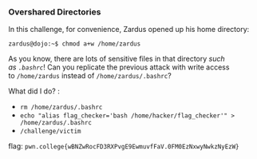 ### Overshared Directories 

In this challenge, for convenience, Zardus opened up his home directory:

```console
zardus@dojo:~$ chmod a+w /home/zardus
```

As you know, there are lots of sensitive files in that directory _such as `.bashrc`_! Can you replicate the previous attack with write access to `/home/zardus` instead of `/home/zardus/.bashrc`?

What did I do? :
- `rm /home/zardus/.bashrc`
- `echo "alias flag_checker='bash /home/hacker/flag_checker'" > /home/zardus/.bashrc`
- `/challenge/victim`

flag: `pwn.college{wBNZwRocFD3RXPvgE9EwmuvfFaV.0FM0EzNxwyNwkzNyEzW}`
